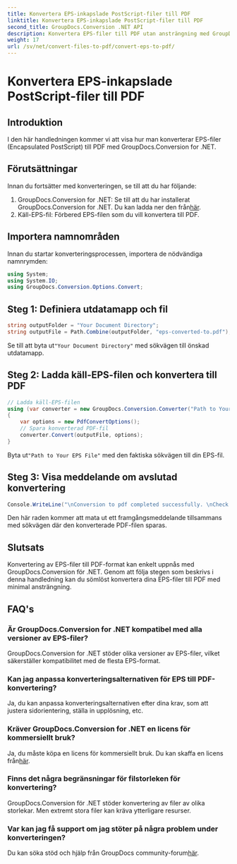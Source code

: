```yaml
---
title: Konvertera EPS-inkapslade PostScript-filer till PDF
linktitle: Konvertera EPS-inkapslade PostScript-filer till PDF
second_title: GroupDocs.Conversion .NET API
description: Konvertera EPS-filer till PDF utan ansträngning med GroupDocs.Conversion for .NET. Denna handledning ger en steg-för-steg-guide för sömlös konvertering.
weight: 17
url: /sv/net/convert-files-to-pdf/convert-eps-to-pdf/
---
```


# Konvertera EPS-inkapslade PostScript-filer till PDF

## Introduktion
I den här handledningen kommer vi att visa hur man konverterar EPS-filer (Encapsulated PostScript) till PDF med GroupDocs.Conversion for .NET.
## Förutsättningar
Innan du fortsätter med konverteringen, se till att du har följande:
1.  GroupDocs.Conversion for .NET: Se till att du har installerat GroupDocs.Conversion for .NET. Du kan ladda ner den från[här](https://releases.groupdocs.com/conversion/net/).
2. Käll-EPS-fil: Förbered EPS-filen som du vill konvertera till PDF.

## Importera namnområden
Innan du startar konverteringsprocessen, importera de nödvändiga namnrymden:
```csharp
using System;
using System.IO;
using GroupDocs.Conversion.Options.Convert;
```
## Steg 1: Definiera utdatamapp och fil
```csharp
string outputFolder = "Your Document Directory";
string outputFile = Path.Combine(outputFolder, "eps-converted-to.pdf");
```
 Se till att byta ut`"Your Document Directory"` med sökvägen till önskad utdatamapp.
## Steg 2: Ladda käll-EPS-filen och konvertera till PDF
```csharp
// Ladda käll-EPS-filen
using (var converter = new GroupDocs.Conversion.Converter("Path to Your EPS File"))
{
    var options = new PdfConvertOptions();
    // Spara konverterad PDF-fil
    converter.Convert(outputFile, options);
}
```
 Byta ut`"Path to Your EPS File"` med den faktiska sökvägen till din EPS-fil.
## Steg 3: Visa meddelande om avslutad konvertering
```csharp
Console.WriteLine("\nConversion to pdf completed successfully. \nCheck output in {0}", outputFolder);
```
Den här raden kommer att mata ut ett framgångsmeddelande tillsammans med sökvägen där den konverterade PDF-filen sparas.

## Slutsats
Konvertering av EPS-filer till PDF-format kan enkelt uppnås med GroupDocs.Conversion för .NET. Genom att följa stegen som beskrivs i denna handledning kan du sömlöst konvertera dina EPS-filer till PDF med minimal ansträngning.
## FAQ's
### Är GroupDocs.Conversion for .NET kompatibel med alla versioner av EPS-filer?
GroupDocs.Conversion for .NET stöder olika versioner av EPS-filer, vilket säkerställer kompatibilitet med de flesta EPS-format.
### Kan jag anpassa konverteringsalternativen för EPS till PDF-konvertering?
Ja, du kan anpassa konverteringsalternativen efter dina krav, som att justera sidorientering, ställa in upplösning, etc.
### Kräver GroupDocs.Conversion for .NET en licens för kommersiellt bruk?
 Ja, du måste köpa en licens för kommersiellt bruk. Du kan skaffa en licens från[här](https://purchase.groupdocs.com/buy).
### Finns det några begränsningar för filstorleken för konvertering?
GroupDocs.Conversion för .NET stöder konvertering av filer av olika storlekar. Men extremt stora filer kan kräva ytterligare resurser.
### Var kan jag få support om jag stöter på några problem under konverteringen?
 Du kan söka stöd och hjälp från GroupDocs community-forum[här](https://forum.groupdocs.com/c/conversion/11).